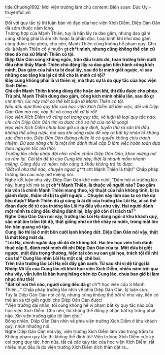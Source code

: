 title:Chương1692: Mời viện trưởng làm chủ
content:
Biên soạn: Đức Uy - truyenfull.vn<br>---<br>Đối với quy tắc tỷ thí luận bàn võ đạo của học viện Xích Diễm, Diệp Oản Oản đã sớm thuộc nằm lòng.<br>Trường hợp của Mạnh Thiên, tuy là hắn lấy ra dao găm, nhưng dao găm cũng không phải là ám khí hoặc là phấn độc. Loại binh khí như dao găm cũng được cho phép, cho nên, Mạnh Thiên cũng không hề phạm quy. Cho dù là Mạnh Thiên cố ý muốn g**t ch*t mình, nhưng cũng không thể căn cứ theo đó mà xử Mạnh Thiên có tội.<br>Diệp Oản Oản cũng không ngốc, trận đấu trước đó, toàn trường trên dưới đều nhìn thấy Mạnh Thiên chủ động lấy ra dao găm tiến hành công kích mình. Dao găm của hắn ta bị đoạt lấy, sau đó bị mình giết ngược, vì sao những cao tầng kia lại có thể cho là mình có tội?<br>Đây cũng không phải là vì thiên vị, mà thực sự là do quy tắc của học viện Xích Diễm.<br>Chỉ cần Mạnh Thiên không dùng độc hoặc ám khí, thì đều được cho phép. Trừ phi, Mạnh Thiên dùng dao găm, công kích mình nhiều lần, sau đó g**t ch*t mình, lúc này mới có thể kết luận là Mạnh Thiên có tội.<br>Nếu đều dựa theo quy tắc của học viện Xích Diễm để làm việc, đối với Diệp Oản Oản mà nói, vậy thì vô cùng dễ xử lý rồi!<br>Học viện Xích Diễm vô cùng coi trọng quy tắc, vô luận là loại quy tắc nào, chỉ cần Diệp Oản Oản tìm ra được chỗ sơ hở của nó là xong!<br>Học viện Xích Diễm chưa bao giờ có quy định, tuyển thủ ra sân thi đấu không thể uống rượu, mà sau khi uống rượu để xảy ra bất kỳ nhân tố không xác định nào, Diệp Oản Oản đương nhiên là có quyền không chịu trách nhiệm. Dù sao nàng chỉ là một lính đánh thuê cấp D làm việc hoàn toàn dựa theo nguyên tắc mà thôi.<br>Trưởng lão chấp pháp đội nhìn chằm chằm Diệp Oản Oản, khóe miệng hơi co rúm lại. Cái tên đệ tử của Cung lão này, thật là nhanh mồm nhanh miệng. Càng đấu võ mồm, hắn càng á khẩu không trả lời được.<br>"Bất kể như thế nào, chuyện ngươi g**t ch*t Mạnh Thiên là thật!" Chấp pháp trưởng lão cau mày mở miệng nói.<br>Nghe kết luận như vậy, Diệp Oản Oản khẽ mỉm cười: "Dám hỏi vị trưởng lão này, hung khí mà ta g**t ch*t Mạnh Thiên, là thuộc về người nào? Dao găm kia vốn là chính Mạnh Thiên mang theo, kỹ thuật của hắn không tinh, bị ta giành được, thậm chí bị ta giết ngược... Chuyện này làm sao ta có thể dự liệu được? Mạnh Thiên dù gì cũng là ái đồ của trưởng lão Lôi Hạ, ai có thể đoán được đệ tử của trưởng lão Lôi Hạ đều yếu như vậy. Hai người đánh một mình ta cũng đều không đánh lại, bây giờ còn đi trách ta?"<br>Nghe Diệp Oản Oản nói vậy, trưởng lão Lôi Hạ đang ngồi ở khu khách quý, sắc mặt âm trầm tột độ, thật giống như có thể chảy ra nước, trong mắt lóe lên hàn quang vô tận.<br>Cung lão thì lại ở một bên cười lạnh không dứt. Diệp Oản Oản nói vậy, thật là mát lòng mát dạ.<br>"Lôi Hạ, chính ngươi dạy dỗ đồ đệ không tốt. Hai tên học viên lính đánh thuê cấp S, đánh một mình đồ nhi Diệp Oản Oản của ta. Một đứa bị giết ngược, một đứa trọng thương, hiện tại còn vu oan giá họa, trách tội đồ nhi của ta!" Cung lão nhìn Lôi Hạ một cái, chê bai.<br>Trên trán trưởng lão Lôi Hạ nổi đầy gân xanh. Từ sau khi vị đệ tử gọi là Nhiếp Vô Ưu của Cung lão rời khỏi học viện Xích Diễm, nhiều năm trôi qua như vậy, vẫn luôn là hắn hung hăng chèn ép Cung lão, chưa bao giờ bị làm nhục như thế!<br>"Bất kể nói thế nào, ngươi cũng đều đã g**t ch*t học viên cấp S Mạnh Thiên..." Chấp pháp trưởng lão nhìn về phía Diệp Oản Oản, lý luận cùn.<br>Tuy là Diệp Oản Oản nói có lý, nhưng cũng không thể bởi vì như vậy, liền có thể ân xá tội giết người cho Diệp Oản Oản được!<br>"Viện trưởng đại nhân, tôi cũng không hề vi phạm bất kỳ quy tắc nào của học viện Xích Diễm. Cho nên, tôi không thể đồng ý nhận bất kỳ trừng phạt nào. Xin viện trưởng giúp tôi làm chủ."<br>Bỗng nhiên, Diệp Oản Oản nhìn về phía viện trưởng Xích Diễm ở khu khách quý, nhún nhường nói.<br>Nghe Diệp Oản Oản nói vậy, viện trưởng Xích Diễm lâm vào trong trầm tư.<br>Không phạm quy tắc thì không thể định tội! Viện trưởng Xích Diễm cực kỳ coi trọng quy tắc, hơn nữa, tất cả các quy tắc của học viện Xích Diễm, rất nhiều mục đều là do viện trưởng Xích Diễm đích thân đặt ra…